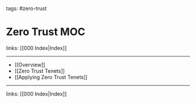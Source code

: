 tags: #zero-trust

# Zero Trust MOC

links: [[000 Index|Index]]

---

- [[Overview]]
- [[Zero Trust Tenets]]
- [[Applying Zero Trust Tenets]]

---
links: [[000 Index|Index]]